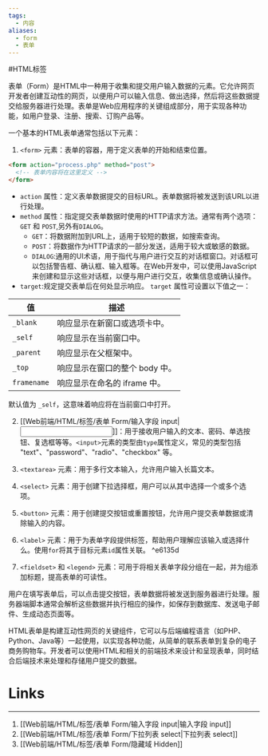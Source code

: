 ```yaml
---
tags:
  - 内容
aliases:
  - form
  - 表单
---
```

#HTML标签

表单（Form）是HTML中一种用于收集和提交用户输入数据的元素。它允许网页开发者创建互动性的网页，以便用户可以输入信息、做出选择，然后将这些数据提交给服务器进行处理。表单是Web应用程序的关键组成部分，用于实现各种功能，如用户登录、注册、搜索、订购产品等。

一个基本的HTML表单通常包括以下元素：

1. `<form>` 元素：表单的容器，用于定义表单的开始和结束位置。
```html
<form action="process.php" method="post">
  <!-- 表单内容将在这里定义 -->
</form>
```
- `action` 属性：定义表单数据提交的目标URL。表单数据将被发送到该URL以进行处理。
- `method` 属性：指定提交表单数据时使用的HTTP请求方法。通常有两个选项：`GET` 和 `POST`,另外有`DIALOG`。
    - `GET`：将数据附加到URL上，适用于较短的数据，如搜索查询。
    - `POST`：将数据作为HTTP请求的一部分发送，适用于较大或敏感的数据。
    - `DIALOG`:通用的UI术语，用于指代与用户进行交互的对话框窗口。对话框可以包括警告框、确认框、输入框等。在Web开发中，可以使用JavaScript来创建和显示这些对话框，以便与用户进行交互，收集信息或确认操作。
- `target`:规定提交表单后在何处显示响应。 
	`target` 属性可设置以下值之一：

| 值          | 描述                           |
| ----------- | ------------------------------ |
| `_blank`    | 响应显示在新窗口或选项卡中。   |
| `_self`     | 响应显示在当前窗口中。         |
| `_parent`   | 响应显示在父框架中。           |
| `_top`      | 响应显示在窗口的整个 body 中。 |
| `framename` | 响应显示在命名的 iframe 中。   |
默认值为 `_self`，这意味着响应将在当前窗口中打开。


2. [[Web前端/HTML/标签/表单 Form/输入字段 input|<input>]]：用于接收用户输入的文本、密码、单选按钮、复选框等等。`<input>`元素的类型由`type`属性定义，常见的类型包括 "text"、"password"、"radio"、"checkbox" 等。

3. `<textarea>` 元素：用于多行文本输入，允许用户输入长篇文本。

4. `<select>` 元素：用于创建下拉选择框，用户可以从其中选择一个或多个选项。

5. `<button>` 元素：用于创建提交按钮或重置按钮，允许用户提交表单数据或清除输入的内容。

6. `<label>` 元素：用于为表单字段提供标签，帮助用户理解应该输入或选择什么。使用`for`将其于目标元素`id`属性关联。
 ^e6135d
7. `<fieldset>` 和 `<legend>` 元素：可用于将相关表单字段分组在一起，并为组添加标题，提高表单的可读性。

用户在填写表单后，可以点击提交按钮，表单数据将被发送到服务器进行处理。服务器端脚本通常会解析这些数据并执行相应的操作，如保存到数据库、发送电子邮件、生成动态页面等。

HTML表单是构建互动性网页的关键组件，它可以与后端编程语言（如PHP、Python、Java等）一起使用，以实现各种功能，从简单的联系表单到复杂的电子商务购物车。开发者可以使用HTML和相关的前端技术来设计和呈现表单，同时结合后端技术来处理和存储用户提交的数据。

# Links
---
1. [[Web前端/HTML/标签/表单 Form/输入字段 input|输入字段 input]]
2. [[Web前端/HTML/标签/表单 Form/下拉列表 select|下拉列表 select]]
3. [[Web前端/HTML/标签/表单 Form/隐藏域 Hidden]]